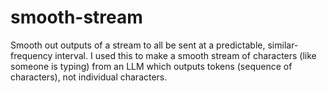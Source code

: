 # smooth-stream

Smooth out outputs of a stream to all be sent at a predictable, similar-frequency interval. I used this to make a smooth stream of characters (like someone is typing) from an LLM which outputs tokens (sequence of characters), not individual characters.
